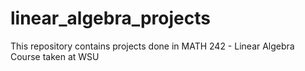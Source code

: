 # linear_algebra_projects
This repository contains projects done in MATH 242 - Linear Algebra Course taken at WSU

